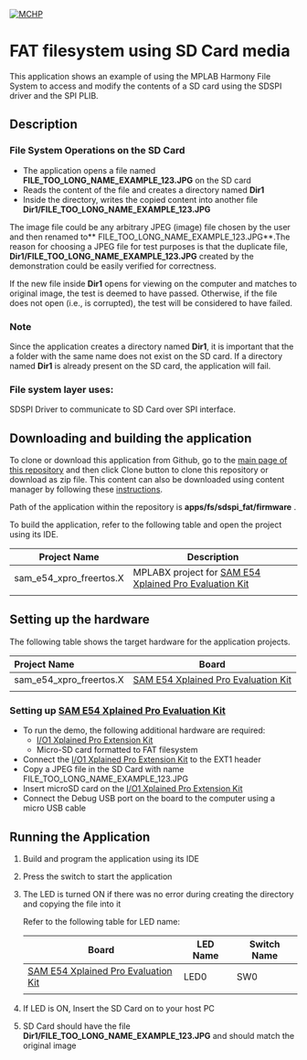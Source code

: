 [![MCHP](https://www.microchip.com/ResourcePackages/Microchip/assets/dist/images/logo.png)](https://www.microchip.com)

# FAT filesystem using SD Card media

This application shows an example of using the MPLAB Harmony File System to access and modify the contents of a SD card using the SDSPI driver and the SPI PLIB.

## Description

### File System Operations on the SD Card

- The application opens a file named **FILE_TOO_LONG_NAME_EXAMPLE_123.JPG** on the SD card
- Reads the content of the file and creates a directory named **Dir1**
- Inside the directory, writes the copied content into another file **Dir1/FILE_TOO_LONG_NAME_EXAMPLE_123.JPG**

The image file could be any arbitrary JPEG (image) file chosen by the user and then renamed to** FILE_TOO_LONG_NAME_EXAMPLE_123.JPG**.The reason for choosing a JPEG file for test purposes is that the duplicate file, **Dir1/FILE_TOO_LONG_NAME_EXAMPLE_123.JPG** created by the demonstration could be easily verified for correctness.

If the new file inside **Dir1** opens for viewing on the computer and matches to original image, the test is deemed to have passed. Otherwise, if the file does not open (i.e., is corrupted), the test will be considered to have failed.

### Note

Since the application creates a directory named **Dir1**, it is important that the a folder with the same name does not exist on the SD card. If a directory named **Dir1** is already present on the SD card, the application will fail.

### File system layer uses:

SDSPI Driver to communicate to SD Card over SPI interface.

## Downloading and building the application

To clone or download this application from Github, go to the [main page of this repository](https://github.com/Microchip-MPLAB-Harmony/core_apps_sam_d5x_e5x) and then click Clone button to clone this repository or download as zip file.
This content can also be downloaded using content manager by following these [instructions](https://github.com/Microchip-MPLAB-Harmony/contentmanager/wiki).

Path of the application within the repository is **apps/fs/sdspi_fat/firmware** .

To build the application, refer to the following table and open the project using its IDE.

| Project Name      | Description                                    |
| ----------------- | ---------------------------------------------- |
| sam_e54_xpro_freertos.X | MPLABX project for [SAM E54 Xplained Pro Evaluation Kit](https://www.microchip.com/developmenttools/ProductDetails/atsame54-xpro) |
|||

## Setting up the hardware

The following table shows the target hardware for the application projects.

| Project Name| Board|
|:---------|:---------:|
| sam_e54_xpro_freertos.X | [SAM E54 Xplained Pro Evaluation Kit](https://www.microchip.com/developmenttools/ProductDetails/atsame54-xpro) |
|||

### Setting up [SAM E54 Xplained Pro Evaluation Kit](https://www.microchip.com/developmenttools/ProductDetails/atsame54-xpro)

- To run the demo, the following additional hardware are required:
  - [I/O1 Xplained Pro Extension Kit](https://www.microchip.com/developmenttools/ProductDetails/ATIO1-XPRO)
  - Micro-SD card formatted to FAT filesystem
- Connect the [I/O1 Xplained Pro Extension Kit](https://www.microchip.com/developmenttools/ProductDetails/ATIO1-XPRO) to the EXT1 header
- Copy a JPEG file in the SD Card with name FILE_TOO_LONG_NAME_EXAMPLE_123.JPG
- Insert microSD card on the [I/O1 Xplained Pro Extension Kit](https://www.microchip.com/developmenttools/ProductDetails/ATIO1-XPRO)
- Connect the Debug USB port on the board to the computer using a micro USB cable

## Running the Application

1. Build and program the application using its IDE
2. Press the switch to start the application
3. The LED is turned ON if there was no error during creating the directory and copying the file into it

    Refer to the following table for LED name:

    | Board | LED Name | Switch Name |
    | ----- | -------- | ----------- |
    |  [SAM E54 Xplained Pro Evaluation Kit](https://www.microchip.com/developmenttools/ProductDetails/atsame54-xpro) | LED0 | SW0 |
    |||

4. If LED is ON, Insert the SD Card on to your host PC
5. SD Card should have the file **Dir1/FILE_TOO_LONG_NAME_EXAMPLE_123.JPG** and should match the original image
